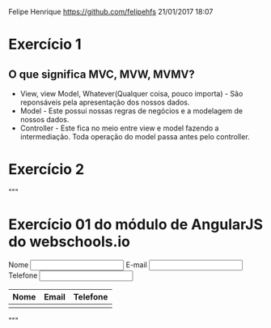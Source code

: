 Felipe Henrique
https://github.com/felipehfs
21/01/2017 18:07

# Exercício 1
## O que significa MVC, MVW, MVMV?
-  View, view Model, Whatever(Qualquer coisa, pouco importa) - São reponsáveis pela apresentação dos nossos dados.
-  Model - Este possui nossas regras de negócios e a modelagem de nossos dados.
-  Controller - Este fica no meio entre view e model fazendo a intermediação. Toda operação
  do model passa antes pelo controller.

# Exercício 2
  """
  <!DOCTYPE html>
  <html lang="pt-br" >
      <head>
          <title>AngularJS</title>
          <link rel="stylesheet" href="http://www.w3schools.com/lib/w3.css">
          <meta name="viewport" content="width=device-width, initial-scale=1.0">
      </head>
      <body ng-app>
          <div class="w3-container w3-black">
              <h1>Exercício 01 do módulo de AngularJS do webschools.io</h1>
          </div>
          <div class="w3-row">
              <form class="w3-col s6 w3-container w3-margin">
                  <label for="nome" class="w3-label">Nome</label>
                  <input type="text" name="nome" id="nome" ng-model="campo.nome" class="w3-input">
                  <label for="email" class="w3-label">E-mail</label>
                  <input type="email" name="email" id="email" ng-model="campo.email" class="w3-input">
                  <label for="telefone" class="w3-label">Telefone</label>
                  <input type="tel" name="telefone" id="telefone" ng-model="campo.tel" class="w3-input">
              </form>
          </div>
          <table class="w3-table-all w3-hoverable">
              <thead>
                  <tr class="w3-yellow">
                      <th>Nome</th>
                      <th>Email</th>
                      <th>Telefone</th>
                  </tr>
              </thead>
              <tbody>
                  <tr>
                      <td ng-bind="campo.nome"></td>
                      <td ng-bind="campo.email"></td>
                      <td ng-bind="campo.tel"></td>
                  </tr>
              </tbody>
          </table>
          <script src="https://ajax.googleapis.com/ajax/libs/angularjs/1.6.1/angular.min.js"></script>
      </body>
  </html>
  """
